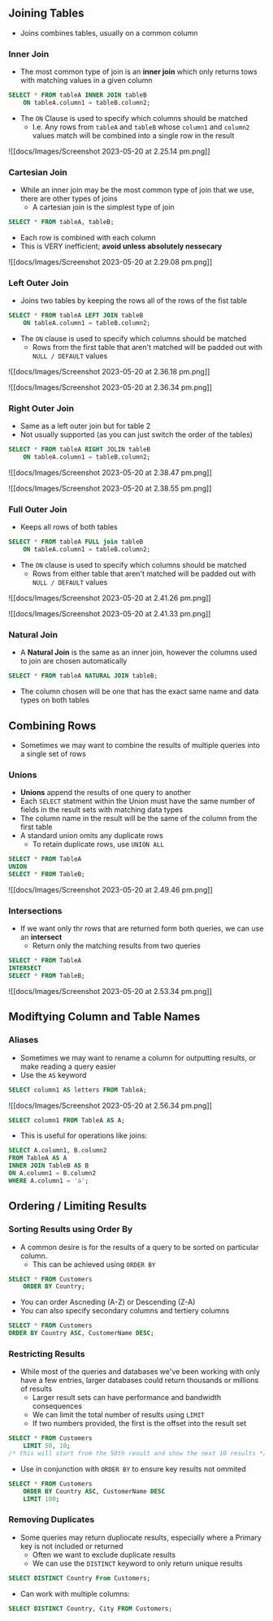 ## Joining Tables
- Joins combines tables, usually on a common column

### Inner Join
- The most common type of join is an **inner join** which only returns tows with matching values in a given column

```sql
SELECT * FROM tableA INNER JOIN tableB
	ON tableA.column1 = tableB.column2;
```

- The `ON` Clause is used to specify which columns should be matched
	- I.e. Any rows from `tableA` and `tableB` whose `column1` and `column2` values match will be combined into a single row in the result

![[docs/Images/Screenshot 2023-05-20 at 2.25.14 pm.png]]

### Cartesian Join
- While an inner join may be the most common type of join that we use, there are other types of joins
	- A cartesian join is the simplest type of join

```sql
SELECT * FROM tableA, tableB;
```

- Each row is combined with each column
- This is VERY inefficient; **avoid unless absolutely nessecary**

![[docs/Images/Screenshot 2023-05-20 at 2.29.08 pm.png]]

### Left Outer Join
- Joins two tables by keeping the rows all of the rows of the fist table

```sql
SELECT * FROM tableA LEFT JOIN tableB
	ON tableA.column1 = tableB.column2;
```

- The `ON` clause is used to specify which columns should be matched
	- Rows from the first table that aren't matched will be padded out with `NULL / DEFAULT` values

![[docs/Images/Screenshot 2023-05-20 at 2.36.18 pm.png]]

![[docs/Images/Screenshot 2023-05-20 at 2.36.34 pm.png]]

### Right Outer Join
- Same as a left outer join but for table 2
- Not usually supported (as you can just switch the order of the tables)

```sql
SELECT * FROM tableA RIGHT JOLIN tableB
	ON tableA.column1 = tableB.column2;
```

![[docs/Images/Screenshot 2023-05-20 at 2.38.47 pm.png]]

![[docs/Images/Screenshot 2023-05-20 at 2.38.55 pm.png]]


### Full Outer Join
- Keeps all rows of both tables

```sql
SELECT * FROM tableA FULL join tableB
	ON tableA.column1 = tableB.column2;
```

- The `ON` clause is used to specify which columns should be matched
	- Rows from either table that aren't matched will be padded out with `NULL / DEFAULT` values

![[docs/Images/Screenshot 2023-05-20 at 2.41.26 pm.png]]

![[docs/Images/Screenshot 2023-05-20 at 2.41.33 pm.png]]

### Natural Join
- A **Natural Join** is the same as an inner join, however the columns used to join are chosen automatically

```sql
SELECT * FROM tableA NATURAL JOIN tableB;
```

- The column chosen will be one that has the exact same name and data types on both tables

## Combining Rows
- Sometimes we may want to combine the results of multiple queries into a single set of rows

### Unions
- **Unions** append the results of one query to another
- Each `SELECT` statment within the Union must have the same number of fields in the result sets with matching data types
- The column name in the result will be the same of the column from the first table
- A standard union omits any duplicate rows
	- To retain duplicate rows, use `UNION ALL`

```sql
SELECT * FROM TableA
UNION
SELECT * FROM TableB;
```

![[docs/Images/Screenshot 2023-05-20 at 2.49.46 pm.png]]

### Intersections
- If we want only thr rows that are returned form both queries, we can use an **intersect**
	- Return only the matching results from two queries

```sql
SELECT * FROM TableA
INTERSECT
SELECT * FROM TableB;
```

![[docs/Images/Screenshot 2023-05-20 at 2.53.34 pm.png]]

## Modiftying Column and Table Names

### Aliases
- Sometimes we may want to rename a column for outputting results, or make reading a query easier
- Use the `AS` keyword

```sql
SELECT column1 AS letters FROM TableA;
```

![[docs/Images/Screenshot 2023-05-20 at 2.56.34 pm.png]]

```sql
SELECT column1 FROM TableA AS A;
```

- This is useful for operations like joins:

```sql
SELECT A.column1, B.column2
FROM TableA AS A
INNER JOIN TableB AS B
ON A.column1 = B.column2
WHERE A.column1 = 'a';
```

## Ordering / Limiting Results

### Sorting Results using Order By
- A common desire is for the results of a query to be sorted on particular column. 
	- This can be achieved using `ORDER BY`

```sql
SELECT * FROM Customers
	ORDER BY Country;
```

- You can order Ascneding (A-Z) or Descending (Z-A)
- You can also specify secondary columns and tertiery columns

```sql
SELECT * FROM Customers
ORDER BY Country ASC, CustomerName DESC;
```

### Restricting Results
- While most of the queries and databases we've been working with only have a few entries, larger databases could return thousands or millions of results
	- Larger result sets can have performance and bandwidth consequences
	- We can limit the total number of results using `LIMIT`
	- If two numbers provided, the first is the offset into the result set

```sql
SELECT * FROM Customers
	LIMIT 50, 10; 
/* this will start from the 50th result and show the next 10 results */
```

- Use in conjunction with `ORDER BY` to ensure key results not ommited

```sql
SELECT * FROM Customers
	ORDER BY Country ASC, CustomerName DESC
	LIMIT 100;
```

### Removing Duplicates
- Some queries may return dupliocate results, especially where a Primary key is not included or returned
	- Often we want to exclude duplicate results
	- We can use the `DISTINCT` keyword to only return unique results

```sql
SELECT DISTINCT Country From Customers;
```

- Can work with multiple columns:

```sql
SELECT DISTINCT Country, City FROM Customers;
```